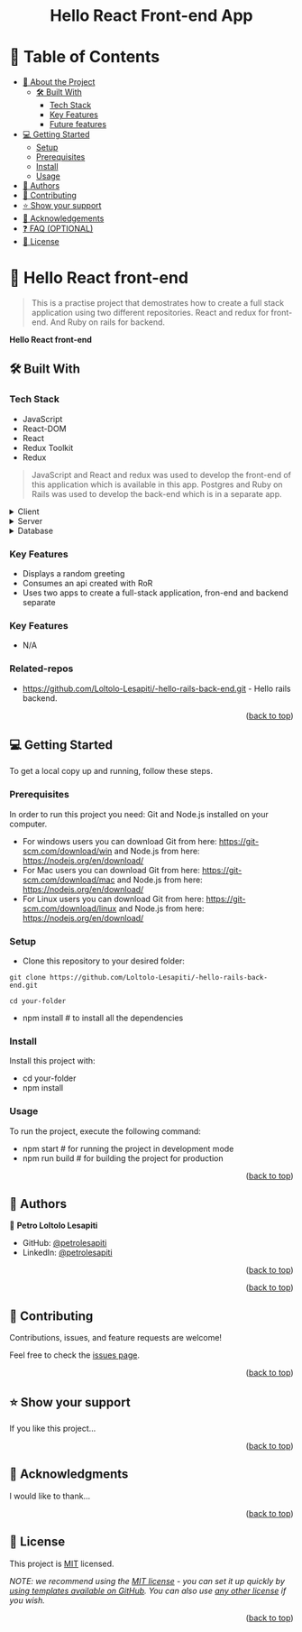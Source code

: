 <a name="readme-top"></a>

<div align="center">
  
  
  <h1>Hello React Front-end App</h1>
</div>

# 📗 Table of Contents

- [📖 About the Project](#about-project)
  - [🛠 Built With](#built-with)
    - [Tech Stack](#tech-stack)
    - [Key Features](#key-features)
    - [Future features](#future-features)
- [💻 Getting Started](#getting-started)
  - [Setup](#setup)
  - [Prerequisites](#prerequisites)
  - [Install](#install)
  - [Usage](#usage)
- [👥 Authors](#authors)
- [🤝 Contributing](#contributing)
- [⭐️ Show your support](#support)
- [🙏 Acknowledgements](#acknowledgements)
- [❓ FAQ (OPTIONAL)](#faq)
- [📝 License](#license)

# 📖 Hello React front-end <a name="about-project"></a>

> This is a practise project that demostrates how to create a full stack application using two different repositories. React and redux for front-end. And Ruby on rails for backend.

**Hello React front-end**

## 🛠 Built With <a name="built-with"></a>

### Tech Stack <a name="tech-stack"></a>

- JavaScript
- React-DOM
- React
- Redux Toolkit
- Redux

> JavaScript and React and redux was used to develop the front-end of this application which is available in this app. Postgres and Ruby on Rails was used to develop the back-end which is in a separate app.

<details>
  <summary>Client</summary>
  <ul>
    <li><a href="https://reactjs.org/">React.js</a></li>
  </ul>
</details>

<details>
  <summary>Server</summary>
  <ul>
    <li><a href="https://nodejs.com/">node.js</a></li>
  </ul>
</details>

<details>
<summary>Database</summary>
  <ul>
    <li><a href="https://www.postgresql.org/">PostgreSQL</a></li>
  </ul>
</details>

### Key Features <a name="key-features"></a>

- Displays a random greeting
- Consumes an api created with RoR
- Uses two apps to create a full-stack application, fron-end and backend separate

### Key Features <a name="key-features"></a>

- N/A

### Related-repos <a name="Related-repos"></a>

- https://github.com/Loltolo-Lesapiti/-hello-rails-back-end.git - Hello rails backend.

<p align="right">(<a href="#readme-top">back to top</a>)</p>

## 💻 Getting Started <a name="getting-started"></a>

To get a local copy up and running, follow these steps.

### Prerequisites

In order to run this project you need: Git and Node.js installed on your computer.

- For windows users you can download Git from here: https://git-scm.com/download/win and Node.js from here: https://nodejs.org/en/download/
- For Mac users you can download Git from here: https://git-scm.com/download/mac and Node.js from here: https://nodejs.org/en/download/
- For Linux users you can download Git from here: https://git-scm.com/download/linux and Node.js from here: https://nodejs.org/en/download/

### Setup

- Clone this repository to your desired folder:

`git clone https://github.com/Loltolo-Lesapiti/-hello-rails-back-end.git`

`cd your-folder`

- npm install # to install all the dependencies

### Install

Install this project with:

- cd your-folder
- npm install

### Usage

To run the project, execute the following command:

- npm start # for running the project in development mode
- npm run build # for building the project for production

<p align="right">(<a href="#readme-top">back to top</a>)</p>

## 👥 Authors <a name="authors"></a>

👤 **Petro Loltolo Lesapiti**

- GitHub: [@petrolesapiti](https://github.com/Loltolo-Lesapiti)
- LinkedIn: [@petrolesapiti](https://www.linkedin.com/in/petrolesapitiloltolo/)

<p align="right">(<a href="#readme-top">back to top</a>)</p>

<p align="right">(<a href="#readme-top">back to top</a>)</p>

## 🤝 Contributing <a name="contributing"></a>

Contributions, issues, and feature requests are welcome!

Feel free to check the [issues page](../../issues/).

<p align="right">(<a href="#readme-top">back to top</a>)</p>

## ⭐️ Show your support <a name="support"></a>

If you like this project...

<p align="right">(<a href="#readme-top">back to top</a>)</p>

## 🙏 Acknowledgments <a name="acknowledgements"></a>

I would like to thank...

<p align="right">(<a href="#readme-top">back to top</a>)</p>

## 📝 License <a name="license"></a>

This project is [MIT](./LICENSE.txt) licensed.

_NOTE: we recommend using the [MIT license](https://choosealicense.com/licenses/mit/) - you can set it up quickly by [using templates available on GitHub](https://docs.github.com/en/communities/setting-up-your-project-for-healthy-contributions/adding-a-license-to-a-repository). You can also use [any other license](https://choosealicense.com/licenses/) if you wish._

<p align="right">(<a href="#readme-top">back to top</a>)</p>
